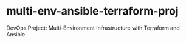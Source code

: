 # multi-env-ansible-terraform-proj
DevOps Project: Multi-Environment Infrastructure with Terraform and Ansible
